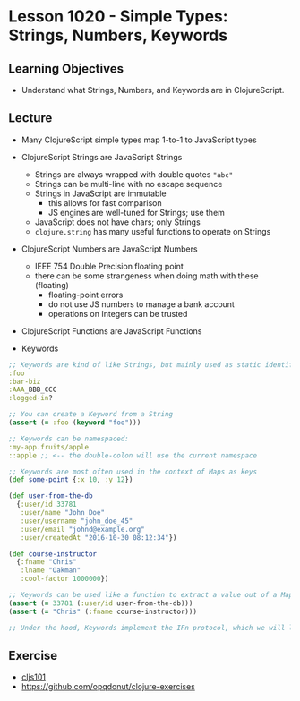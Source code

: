 # Lesson 1020 - Simple Types: Strings, Numbers, Keywords

## Learning Objectives

- Understand what Strings, Numbers, and Keywords are in ClojureScript.

## Lecture

- Many ClojureScript simple types map 1-to-1 to JavaScript types

- ClojureScript Strings are JavaScript Strings
  - Strings are always wrapped with double quotes `"abc"`
  - Strings can be multi-line with no escape sequence
  - Strings in JavaScript are immutable
    - this allows for fast comparison
    - JS engines are well-tuned for Strings; use them
  - JavaScript does not have chars; only Strings
  - `clojure.string` has many useful functions to operate on Strings

- ClojureScript Numbers are JavaScript Numbers
  - IEEE 754 Double Precision floating point
  - there can be some strangeness when doing math with these (floating)
    - floating-point errors
    - do not use JS numbers to manage a bank account
    - operations on Integers can be trusted

- ClojureScript Functions are JavaScript Functions

- Keywords

```clj
;; Keywords are kind of like Strings, but mainly used as static identifiers
:foo
:bar-biz
:AAA_BBB_CCC
:logged-in?

;; You can create a Keyword from a String
(assert (= :foo (keyword "foo")))

;; Keywords can be namespaced:
:my-app.fruits/apple
::apple ;; <-- the double-colon will use the current namespace

;; Keywords are most often used in the context of Maps as keys
(def some-point {:x 10, :y 12})

(def user-from-the-db
  {:user/id 33781
   :user/name "John Doe"
   :user/username "john_doe_45"
   :user/email "johnd@example.org"
   :user/createdAt "2016-10-30 08:12:34"})

(def course-instructor
  {:fname "Chris"
   :lname "Oakman"
   :cool-factor 1000000})

;; Keywords can be used like a function to extract a value out of a Map
(assert (= 33781 (:user/id user-from-the-db)))
(assert (= "Chris" (:fname course-instructor)))

;; Under the hood, Keywords implement the IFn protocol, which we will learn about in a later lesson.
```

## Exercise

- [cljs101](https://github.com/oakmac/cljs101)
- https://github.com/opqdonut/clojure-exercises
